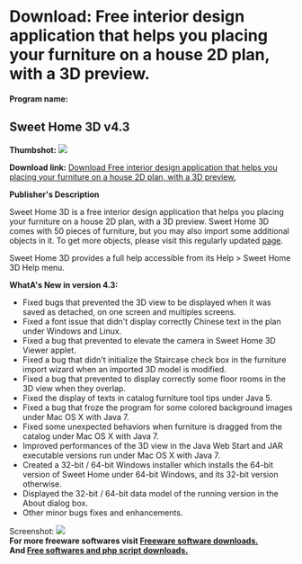 # Download: Free interior design application that helps you placing your furniture on a house 2D plan, with a 3D preview.

**Program name:**

## Sweet Home 3D v4.3

  
**Thumbshot:** ![](http://www.freewarefiles.com/screenshot/sweethome3d3_md.jpg)   
  
**Download link:** [Download Free interior design application that helps you placing your furniture on a house 2D plan, with a 3D preview.](http://freesoftwares.boysofts.com/Sweet-Home-3D_program_35757.html)  
  


**Publisher's Description**  
  


Sweet Home 3D is a free interior design application that helps you placing your furniture on a house 2D plan, with a 3D preview. Sweet Home 3D comes with 50 pieces of furniture, but you may also import some additional objects in it. To get more objects, please visit this regularly updated [page](http://sweethome3d.sourceforge.net/importModels.html). 

Sweet Home 3D provides a full help accessible from its Help > Sweet Home 3D Help menu.

**WhatA's New in version 4.3:**

  * Fixed bugs that prevented the 3D view to be displayed when it was saved as detached, on one screen and multiples screens. 
  * Fixed a font issue that didn't display correctly Chinese text in the plan under Windows and Linux. 
  * Fixed a bug that prevented to elevate the camera in Sweet Home 3D Viewer applet. 
  * Fixed a bug that didn't initialize the Staircase check box in the furniture import wizard when an imported 3D model is modified. 
  * Fixed a bug that prevented to display correctly some floor rooms in the 3D view when they overlap. 
  * Fixed the display of texts in catalog furniture tool tips under Java 5. 
  * Fixed a bug that froze the program for some colored background images under Mac OS X with Java 7. 
  * Fixed some unexpected behaviors when furniture is dragged from the catalog under Mac OS X with Java 7. 
  * Improved performances of the 3D view in the Java Web Start and JAR executable versions run under Mac OS X with Java 7. 
  * Created a 32-bit / 64-bit Windows installer which installs the 64-bit version of Sweet Home under 64-bit Windows, and its 32-bit version otherwise. 
  * Displayed the 32-bit / 64-bit data model of the running version in the About dialog box. 
  * Other minor bugs fixes and enhancements. 

  
  
Screenshot: ![](http://www.freewarefiles.com/screenshot/sweethome3d3.jpg)   
**For more freeware softwares visit [Freeware software downloads.](http://freesoftwares.boysofts.com/)**   
**And [Free softwares and php script downloads.](http://www.boysofts.com/)**
